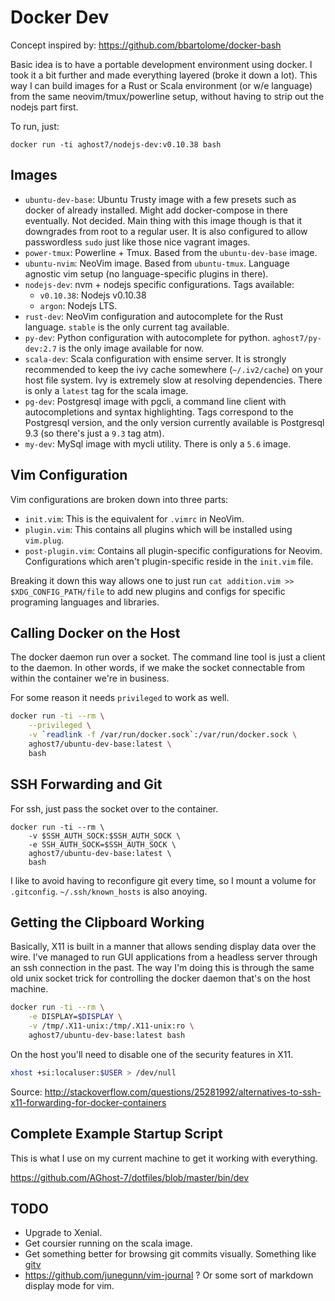 # Docker Dev
Concept inspired by: https://github.com/bbartolome/docker-bash

Basic idea is to have a portable development environment using docker. I took
it a bit further and made everything layered (broke it down a lot). This way I
can build images for a Rust or Scala environment (or w/e language) from the
same neovim/tmux/powerline setup, without having to strip out the nodejs part
first.

To run, just:
```
docker run -ti aghost7/nodejs-dev:v0.10.38 bash
```

## Images
- `ubuntu-dev-base`: Ubuntu Trusty image with a few presets such as docker of
already installed. Might add docker-compose in there eventually. Not decided.
Main thing with this image though is that it downgrades from root to a regular
user. It is also configured to allow passwordless `sudo` just like those
nice vagrant images.
- `power-tmux`: Powerline + Tmux. Based from the `ubuntu-dev-base` image.
- `ubuntu-nvim`: NeoVim image. Based from `ubuntu-tmux`. Language agnostic vim
setup (no language-specific plugins in there).
- `nodejs-dev`: nvm + nodejs specific configurations. Tags available:
	- `v0.10.38`: Nodejs v0.10.38
	- `argon`: Nodejs LTS.
- `rust-dev`: NeoVim configuration and autocomplete for the Rust language. 
`stable` is the only current tag available.
- `py-dev`: Python configuration with autocomplete for python.
`aghost7/py-dev:2.7` is the only image available for now.
- `scala-dev`: Scala configuration with ensime server. It is strongly
recommended to keep the ivy cache somewhere (`~/.iv2/cache`) on your
host file system. Ivy is extremely slow at resolving dependencies.
There is only a `latest` tag for the scala image.
- `pg-dev`: Postgresql image with pgcli, a command line client with
autocompletions and syntax highlighting. Tags correspond to the Postgresql
version, and the only version currently available is Postgresql 9.3 (so there's
just a `9.3` tag atm).
- `my-dev`: MySql image with mycli utility. There is only a `5.6` image.

## Vim Configuration
Vim configurations are broken down into three parts:
- `init.vim`: This is the equivalent for `.vimrc` in NeoVim.
- `plugin.vim`: This contains all plugins which will be installed using 
`vim.plug`.
- `post-plugin.vim`: Contains all plugin-specific configurations for Neovim.
Configurations which aren't plugin-specific reside in the `init.vim` file.

Breaking it down this way allows one to just run
`cat addition.vim >> $XDG_CONFIG_PATH/file` to add new plugins and configs for
specific programing languages and libraries.

## Calling Docker on the Host
The docker daemon run over a socket. The command line tool is just a client to
the daemon. In other words, if we make the socket connectable from within the
container we're in business.

For some reason it needs `privileged` to work as well.
```bash
docker run -ti --rm \
	--privileged \
	-v `readlink -f /var/run/docker.sock`:/var/run/docker.sock \
	aghost7/ubuntu-dev-base:latest \
	bash
```

## SSH Forwarding and Git
For ssh, just pass the socket over to the container.
```
docker run -ti --rm \
	-v $SSH_AUTH_SOCK:$SSH_AUTH_SOCK \
	-e SSH_AUTH_SOCK=$SSH_AUTH_SOCK \
	aghost7/ubuntu-dev-base:latest \
	bash
```
I like to avoid having to reconfigure git every time, so I mount a volume for
`.gitconfig`. `~/.ssh/known_hosts` is also anoying.

## Getting the Clipboard Working
Basically, X11 is built in a manner that allows sending display data over the
wire. I've managed to run GUI applications from a headless server through an
ssh connection in the past. The way I'm doing this is through the same old
unix socket trick for controlling the docker daemon that's on the host machine.

```bash
docker run -ti --rm \
	-e DISPLAY=$DISPLAY \
	-v /tmp/.X11-unix:/tmp/.X11-unix:ro \
	aghost7/ubuntu-dev-base:latest bash
```

On the host you'll need to disable one of the security features in X11.
```bash
xhost +si:localuser:$USER > /dev/null
```

Source: http://stackoverflow.com/questions/25281992/alternatives-to-ssh-x11-forwarding-for-docker-containers

## Complete Example Startup Script
This is what I use on my current machine to get it working with everything.

https://github.com/AGhost-7/dotfiles/blob/master/bin/dev

## TODO
- Upgrade to Xenial.
- Get coursier running on the scala image.
- Get something better for browsing git commits visually. Something like [gitv](https://github.com/gregsexton/gitv)
- https://github.com/junegunn/vim-journal ? Or some sort of markdown display
mode for vim.
